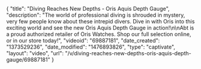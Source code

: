 {
    "title": "Diving Reaches New Depths - Oris Aquis Depth Gauge",
    "description": "The world of professional diving is shrouded in mystery, very few people know about these intrepid divers. Dive in with Oris into this exciting world and see the new Oris Aquis Depth Gauge in action!\n\nAbt is a proud authorized retailer of Oris Watches. Shop our full selection online, or in our store today!",
    "videoid": "69887181",
    "date_created": "1373529236",
    "date_modified": "1476893826",
    "type": "captivate",
    "layout": "video",
    "url": "\/v\/diving-reaches-new-depths-oris-aquis-depth-gauge\/69887181"
}